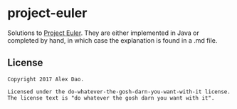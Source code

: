 # project-euler

Solutions to [Project Euler](https://projecteuler.net/archives). They are either implemented in Java or completed by hand, in which case the explanation is found in a .md file.

License
--------

	Copyright 2017 Alex Dao.

    Licensed under the do-whatever-the-gosh-darn-you-want-with-it license.
	The license text is "do whatever the gosh darn you want with it". 
